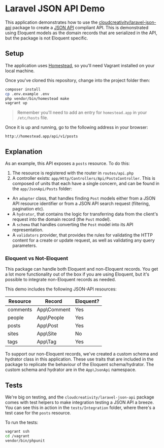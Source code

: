 # Laravel JSON API Demo

This application demonstrates how to use the 
[cloudcreativity/laravel-json-api](https://github.com/cloudcreativity/laravel-json-api)
package to create a [JSON API](http://jsonapi.org) compliant API. This is demonstrated using Eloquent models as
the domain records that are serialized in the API, but the package is not Eloquent specific.

## Setup

The application uses [Homestead](https://laravel.com/docs/homestead), so you'll need Vagrant installed on your
local machine.

Once you've cloned this repository, change into the project folder then:

``` bash
composer install
cp .env.example .env
php vendor/bin/homestead make
vagrant up
```

> Remember you'll need to add an entry for `homestead.app` in your `/etc/hosts` file.

Once it is up and running, go to the following address in your browser:

```
http://homestead.app/api/v1/posts
```

## Explanation

As an example, this API exposes a `posts` resource. To do this:

1. The resource is registered with the router in `routes/api.php`
2. A controller exists: `app/Http/Controllers/Api/PostsController`. This is composed of units that each have a single
concern, and can be found in the `app/JsonApi/Posts` folder:
  - An `adapter` class, that handles finding `Post` models either from a JSON API resource identifier or from a JSON
  API search request (filtering, pagination etc).
  - A `hydrator`, that contains the logic for transferring data from the client's request into the domain record (the
  `Post` model).
  - A `schema` that handles converting the `Post` model into its API representation.
  - A `validators` provider, that provides the rules for validating the HTTP content for a create or update request,
  as well as validating any query parameters.

### Eloquent vs Not-Eloquent

This package can handle both Eloquent and non-Eloquent records. You get a lot more functionality out of the box if
you are using Eloquent, but it's possible to integrate non-Eloquent records as needed.

This demo includes the following JSON-API resources:

| Resource | Record | Eloquent? |
| --- | --- | --- |
| comments | App\Comment | Yes |
| people | App\People | Yes |
| posts | App\Post | Yes |
| sites | App\Site | No |
| tags | App\Tag | Yes |

To support our non-Eloquent records, we've created a custom schema and hydrator class in this application. These
use traits that are included in the package to replicate the behaviour of the Eloquent schema/hydrator. The custom
schema and hydrator are in the `App\JsonApi` namespace.

## Tests

We're big on testing, and the `cloudcreativity/laravel-json-api` package comes with test helpers to make integration 
testing a JSON API a breeze. You can see this in action in the `tests/Integration` folder, where there's a test case
for the `posts` resource.

To run the tests:

``` bash
vagrant ssh
cd /vagrant
vendor/bin/phpunit
```
